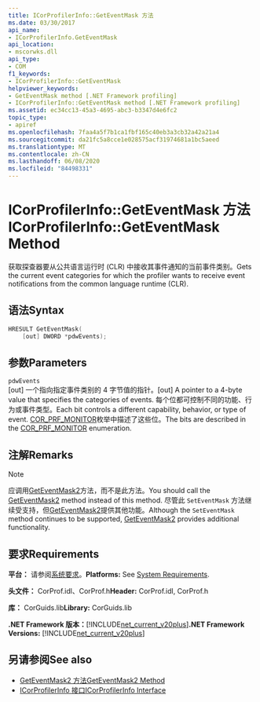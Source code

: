 ```yaml
---
title: ICorProfilerInfo::GetEventMask 方法
ms.date: 03/30/2017
api_name:
- ICorProfilerInfo.GetEventMask
api_location:
- mscorwks.dll
api_type:
- COM
f1_keywords:
- ICorProfilerInfo::GetEventMask
helpviewer_keywords:
- GetEventMask method [.NET Framework profiling]
- ICorProfilerInfo::GetEventMask method [.NET Framework profiling]
ms.assetid: ec34cc13-45a3-4695-abc3-b3347d4e6fc2
topic_type:
- apiref
ms.openlocfilehash: 7faa4a5f7b1ca1fbf165c40eb3a3cb32a42a21a4
ms.sourcegitcommit: da21fc5a8cce1e028575acf31974681a1bc5aeed
ms.translationtype: MT
ms.contentlocale: zh-CN
ms.lasthandoff: 06/08/2020
ms.locfileid: "84498331"
---
```

# <a name="icorprofilerinfogeteventmask-method"></a><span data-ttu-id="8d6cc-102">ICorProfilerInfo::GetEventMask 方法</span><span class="sxs-lookup"><span data-stu-id="8d6cc-102">ICorProfilerInfo::GetEventMask Method</span></span>
<span data-ttu-id="8d6cc-103">获取探查器要从公共语言运行时 (CLR) 中接收其事件通知的当前事件类别。</span><span class="sxs-lookup"><span data-stu-id="8d6cc-103">Gets the current event categories for which the profiler wants to receive event notifications from the common language runtime (CLR).</span></span>  
  
## <a name="syntax"></a><span data-ttu-id="8d6cc-104">语法</span><span class="sxs-lookup"><span data-stu-id="8d6cc-104">Syntax</span></span>  
  
```cpp  
HRESULT GetEventMask(  
    [out] DWORD *pdwEvents);  
```  
  
## <a name="parameters"></a><span data-ttu-id="8d6cc-105">参数</span><span class="sxs-lookup"><span data-stu-id="8d6cc-105">Parameters</span></span>  
 `pdwEvents`  
 <span data-ttu-id="8d6cc-106">[out] 一个指向指定事件类别的 4 字节值的指针。</span><span class="sxs-lookup"><span data-stu-id="8d6cc-106">[out] A pointer to a 4-byte value that specifies the categories of events.</span></span> <span data-ttu-id="8d6cc-107">每个位都可控制不同的功能、行为或事件类型。</span><span class="sxs-lookup"><span data-stu-id="8d6cc-107">Each bit controls a different capability, behavior, or type of event.</span></span> <span data-ttu-id="8d6cc-108">[COR_PRF_MONITOR](cor-prf-monitor-enumeration.md)枚举中描述了这些位。</span><span class="sxs-lookup"><span data-stu-id="8d6cc-108">The bits are described in the [COR_PRF_MONITOR](cor-prf-monitor-enumeration.md) enumeration.</span></span>  
  
## <a name="remarks"></a><span data-ttu-id="8d6cc-109">注解</span><span class="sxs-lookup"><span data-stu-id="8d6cc-109">Remarks</span></span>  
  
> [!NOTE]
> <span data-ttu-id="8d6cc-110">应调用[GetEventMask2](icorprofilerinfo5-geteventmask2-method.md)方法，而不是此方法。</span><span class="sxs-lookup"><span data-stu-id="8d6cc-110">You should call the [GetEventMask2](icorprofilerinfo5-geteventmask2-method.md) method instead of this method.</span></span> <span data-ttu-id="8d6cc-111">尽管此 `SetEventMask` 方法继续受支持，但[GetEventMask2](icorprofilerinfo5-geteventmask2-method.md)提供其他功能。</span><span class="sxs-lookup"><span data-stu-id="8d6cc-111">Although the `SetEventMask` method continues to be supported, [GetEventMask2](icorprofilerinfo5-geteventmask2-method.md) provides additional functionality.</span></span>  
  
## <a name="requirements"></a><span data-ttu-id="8d6cc-112">要求</span><span class="sxs-lookup"><span data-stu-id="8d6cc-112">Requirements</span></span>  
 <span data-ttu-id="8d6cc-113">**平台：** 请参阅[系统要求](../../get-started/system-requirements.md)。</span><span class="sxs-lookup"><span data-stu-id="8d6cc-113">**Platforms:** See [System Requirements](../../get-started/system-requirements.md).</span></span>  
  
 <span data-ttu-id="8d6cc-114">**头文件：** CorProf.idl、CorProf.h</span><span class="sxs-lookup"><span data-stu-id="8d6cc-114">**Header:** CorProf.idl, CorProf.h</span></span>  
  
 <span data-ttu-id="8d6cc-115">**库：** CorGuids.lib</span><span class="sxs-lookup"><span data-stu-id="8d6cc-115">**Library:** CorGuids.lib</span></span>  
  
 <span data-ttu-id="8d6cc-116">**.NET Framework 版本：**[!INCLUDE[net_current_v20plus](../../../../includes/net-current-v20plus-md.md)]</span><span class="sxs-lookup"><span data-stu-id="8d6cc-116">**.NET Framework Versions:** [!INCLUDE[net_current_v20plus](../../../../includes/net-current-v20plus-md.md)]</span></span>  
  
## <a name="see-also"></a><span data-ttu-id="8d6cc-117">另请参阅</span><span class="sxs-lookup"><span data-stu-id="8d6cc-117">See also</span></span>

- [<span data-ttu-id="8d6cc-118">GetEventMask2 方法</span><span class="sxs-lookup"><span data-stu-id="8d6cc-118">GetEventMask2 Method</span></span>](icorprofilerinfo5-geteventmask2-method.md)
- [<span data-ttu-id="8d6cc-119">ICorProfilerInfo 接口</span><span class="sxs-lookup"><span data-stu-id="8d6cc-119">ICorProfilerInfo Interface</span></span>](icorprofilerinfo-interface.md)
